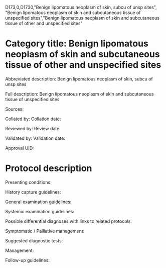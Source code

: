 D173,0,D1730,"Benign lipomatous neoplasm of skin, subcu of unsp sites", "Benign lipomatous neoplasm of skin and subcutaneous tissue of unspecified sites","Benign lipomatous neoplasm of skin and subcutaneous tissue of other and unspecified sites"
# Category title: Benign lipomatous neoplasm of skin and subcutaneous tissue of other and unspecified sites

Abbreviated description: Benign lipomatous neoplasm of skin, subcu of unsp sites

Full description: Benign lipomatous neoplasm of skin and subcutaneous tissue of unspecified sites

Sources:

Collated by:
Collation date:

Reviewed by:
Review date:

Validated by:
Validation date:

Approval UID:

# Protocol description

Presenting conditions:

History capture guidelines:

General examination guidelines:

Systemic examination guidelines:

Possible differential diagnoses with links to related protocols:

Symptomatic / Palliative management:

Suggested diagnostic tests:

Management:

Follow-up guidelines:
